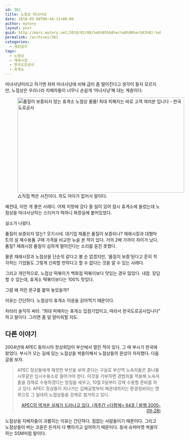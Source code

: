 ```yaml
---
id: 361
title: 노점상 마녀사냥
date: 2010-03-08T06:44:11+00:00
author: mytory
layout: post
guid: http://marx.mytory.net/2010/03/08/%eb%85%b8%ec%a0%90%ec%83%81-%eb%a7%88%eb%85%80%ec%82%ac%eb%83%a5/
permalink: /archives/361
categories:
  - 세상살이
tags:
  - 노점상
  - 재래시장
  - 한국도로공사
  - 휴게소
---
```

마녀사냥이라고 하기엔 좌파 마녀사냥에 비해 급이 좀 떨어진다고 생각이 들지 모르지만, 노점상은 우리나라 지배자들이 너무나 손쉽게 &#8216;마녀사냥&#8217;해 대는 계층이다. 

<figure style="width: 540px" class="wp-caption aligncenter"><img src="http://marx.mytory.net/wp-content/uploads/1/cfile26.uf.132D741A4B9499CC2D8650.jpg" width="540" height="308" alt="품질이 보증되지 않는 휴게소 노점상 물품! 최대 피해자는 바로 고객 여러분 입니다 - 한국도로공사" filename="cfile26.uf.132D741A4B9499CC2D8650.jpg" filemime="" /><figcaption class="wp-caption-text">△직접 찍은 사진이다. 하도 어이가 없어서 말이다.</figcaption></figure>예컨대, 이런 게 좋은 사례다. 어제 지방에 갔다 올 일이 있어 잠시 휴게소에 들렀는데 노점상을 마녀사냥하는 스티커가 떡하니 화장실에 붙어있었다. 

실소가 나왔다. 

품질이 보증되지 않는? 웃기시네. 대기업 제품은 품질이 보증되나? 재래시장과 대형마트의 설 제수용품 구매 가격을 비교한 뉴슬 본 적이 있다. 거의 2배 가까이 차이가 났다. 품질? 재래시장 품질이 심하게 떨어진다는 소리를 듣진 못했다. 

물론 재래시장과 노점상을 단순히 같다고 볼 순 없겠지만, &#8216;품질이 보증&#8217;된다고 흔히 착각하는 기업들도 그렇게 신뢰할 만하다고 할 수 없다는 것을 알 수 있는 사례다.

  


그리고 개인적으로, 노점상 떡볶이가 백화점 떡볶이보다 맛있는 경우 많았다. 내참. 장담할 수 있는데, 휴게소 떡볶이보다는 100% 맛있다. 

그럼 왜 저런 문구를 붙여 놓았을까? 

이유는 간단하다. 노점상이 휴게소 이윤을 갉아먹기 때문이다. 

차라리 솔직히 써라. &#8220;최대 피해자는 휴게소 입점기업이고, 따라서 한국도로공사입니다&#8221; 하고 말이다. 그러면 좀 덜 얄미워할 지도. 

## 다른 이야기
  


2004년에 APEC 동아시아 정상회담이 부산에서 열린 적이 있다. 그 때 부시가 한국에 왔었다. 부시가 오는 길에 있는 노점상을 싹쓸이해서 노점상들의 원성이 자자했다. 다음 글을 보자. 

> APEC 정상들에게 깨끗한 부산을 보여 준다는 구실로 부산역 노숙자들은 콩나물 시루같은 임시수용소로 들어가야 한다. 이것을 거부하면 경범죄를 적용해 노숙자들을 강제로 수용하겠다는 방침을 세우고, 10월 5일부터 강제 수용할 준비를 하고 있다. APEC 정상들이 지나가는 김해공항부터 해운대까지는 환경정비라는 명목으로 그 일대의 노점상들을 강제로 철거하고 있다. 
> 
> <p style="text-align: right;">
>   <a title="[http://wspaper.org/article/2492]로 이동합니다." target="_blank" href="http://wspaper.org/article/2492">APEC의 역겨운 실체가 드러나고 있다, (격주간 &lt;다함께&gt; 64호 | 발행 2005-09-28</a><a title="[http://wspaper.org/article/2492]로 이동합니다." target="_blank" href="http://wspaper.org/article/2492">)</a>
> </p>

노점상을 지배자들이 괴롭히는 이유는 간단하다. 힘없는 사람들이기 때문이다. 그리고 노점상들이 버는 코묻은 돈까지 다 뺏아가고 싶어하기 때문이다. 동네 슈퍼마켓 싹쓸이하는 SSM처럼 말이다.